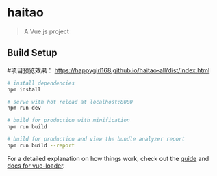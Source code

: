 # haitao

> A Vue.js project

## Build Setup

#项目预览效果：
https://happygirl168.github.io/haitao-all/dist/index.html

``` bash
# install dependencies
npm install

# serve with hot reload at localhost:8080
npm run dev

# build for production with minification
npm run build

# build for production and view the bundle analyzer report
npm run build --report
```

For a detailed explanation on how things work, check out the [guide](http://vuejs-templates.github.io/webpack/) and [docs for vue-loader](http://vuejs.github.io/vue-loader).
